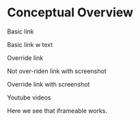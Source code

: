 <!--
{
"name" : "angular-test",
"version" : "0.1",
"title" : "Angular Concepts",
"description" : "Dive into AngularJS",
"tags" : "angularjs, javascript",
"freshnessDate" : 2015-06-01,
"license" : "CC BY 3.0"
}
-->


<!-- @section -->

# Conceptual Overview



Basic link

<!-- @link, "url" : "https://nodejs.org" -->

Basic link w text

<!-- @link, "url" : "https://nodejs.org", "text": "Install NodeJS" -->

Override link

<!-- @link, "url" : "https://nodejs.org", "text": "Put to practice NodeJS", "imageUrl" : "http://code-maven.com/img/node.png", "title": "Node with Wiki", "description": "Best description ever, take this to heart and remember it for ages to come." -->

Not over-riden link with screenshot

<!-- @link, "url" : "https://nodejs.org", "text": "Install NodeJS", "prefer" : "screenshot" -->

Override link with screenshot

<!-- @link, "url" : "https://nodejs.org", "text": "Put to practice NodeJS", "imageUrl" : "http://code-maven.com/img/node.png", "title": "Node with Wiki", "description": "Best description ever, take this to heart and remember it for ages to come." , "prefer" : "screenshot" -->

Youtube videos

<!-- @link, "url" : "https://www.youtube.com/watch?v=5MgBikgcWnY", "text": "Install NodeJS", "prefer" : "embed" -->
<!-- @link, "url" : "https://www.youtube.com/watch?v=5MgBikgcWnY", "text": "Install NodeJS", "prefer" : "screenshot" -->
<!-- @link, "url" : "https://www.youtube.com/watch?v=5MgBikgcWnY", "text": "Install NodeJS" -->


Here we see that iframeable works.

<!-- @link, "url" : "https://nodejs.org", "text": "Install NodeJS", "iframeable" : true -->
